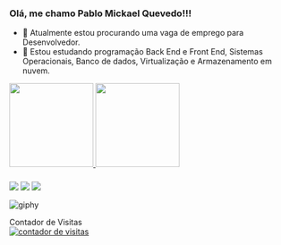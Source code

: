 ### Olá, me chamo Pablo Mickael Quevedo!!!

- 🔭 Atualmente estou procurando uma vaga de emprego para Desenvolvedor.
- 🌱 Estou estudando programação Back End e Front End, Sistemas Operacionais, Banco de dados, Virtualização e Armazenamento em nuvem.

<div>
  <a href="https://github.com/PabloMickaelQuevedo">
  <img height="150em" src="https://github-readme-stats.vercel.app/api?username=PabloMickaelQuevedo&show_icons=true&theme=dark&include_all_commits=true&count_private=true"/>
  <img height="150em" src="https://github-readme-stats.vercel.app/api/top-langs/?username=PabloMickaelQuevedo&layout=compact&langs_count=7&theme=dark"/>
  
###
  
 <div>
   <a href="https://www.linkedin.com/in/pablomickaelquevedo/" target="_blank"><img src="https://img.shields.io/badge/LinkedIn-0077B5?style=for-the-badge&logo=linkedin&logoColor=white" target="_blank"></a>
   <a href="mailto:pablomickaelquevedo@gmail.com"><img src="https://img.shields.io/badge/Gmail-D14836?style=for-the-badge&logo=gmail&logoColor=white" target="_blank"></a>
   <a href="mailto:drag-rox@hotmail.com"><img src="https://img.shields.io/badge/Outlook-0078D4?style=for-the-badge&logo=microsoft-outlook&logoColor=white" target="_blank"></a>
   
   ![giphy](https://user-images.githubusercontent.com/90433833/133912384-f1db2efa-4c4d-4926-9d9b-f8817f017f48.gif)
   
   <div id="sfce93b9jf6bmamg3ntpk3rnfn34c1h41cl"></div> Contador de Visitas <br><a </a><noscript><a href="https://www.webcontadores.com" title="contador de visitas blogger"><img src="https://counter10.stat.ovh/private/webcontadores.php?c=e93b9jf6bmamg3ntpk3rnfn34c1h41cl" border="0" title="contador de visitas" ></a></noscript>
 

